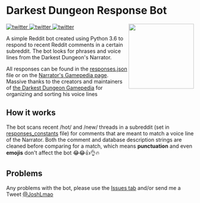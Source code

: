 <h1>
  <br>
  Darkest Dungeon Response Bot
  </br>
</h1>

<p align="right">
  <img src="https://i.imgur.com/h7XUiDU.png" width="175px" align="right"></img>
</p>

<p>
  <a href="https://twitter.com/JoshLmao">
    <img src="https://img.shields.io/badge/twitter-JoshLmao-blue.svg?style=flat-square" alt="twitter"/>
  </a>
  <a href="https://ko-fi.com/joshlmao">
    <img src="https://img.shields.io/badge/support-ko_fi-orange.svg?style=flat-square" alt="twitter"/>
  </a>
  <a href="https://reddit.com/r/darkestdungeon">
    <img src="https://img.shields.io/badge/live-/r/DarkestDungeon-success.svg?style=flat-square" alt="twitter"/>
  </a>
</p>

A simple Reddit bot created using Python 3.6 to respond to recent Reddit comments in a certain subreddit. The bot looks for phrases and voice lines from the Darkest Dungeon's Narrator.

All responses can be found in the [responses.json](./responses.json) file or on the [Narrator's Gamepedia page](https://darkestdungeon.gamepedia.com/Narrator). Massive thanks to the creators and maintainers of [the Darkest Dungeon Gamepedia](https://darkestdungeon.gamepedia.com) for organizing and sorting his voice lines

## How it works

The bot scans recent /hot/ and /new/ threads in a subreddit (set in [responses_constants](./responses_constants.py) file) for comments that are meant to match a voice line of the Narrator. Both the comment and database description strings are cleaned before comparing for a match, which means **punctuation** and even **emojis** don't affect the bot 😂😂👍👌🔥

## Problems

Any problems with the bot, please use the [Issues tab](https://github.com/JoshLmao/DarkestDungeonResponseBot/issues) and/or send me a Tweet [@JoshLmao](https://twitter.com/JoshLmao)